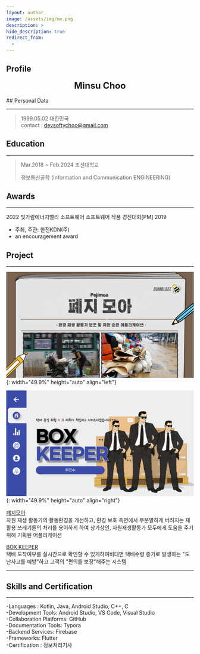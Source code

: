 ```yaml
---
layout: author
image: /assets/img/me.png
description: >
hide_description: true
redirect_from:
  -
---
```


## Profile

<!--author-->
<center>
<span style="font-size:170%;font-weight:bold;">
Minsu Choo</span>
</center>



<br>
## Personal Data

---
> 1999.05.02 대한민국 <br/>
> contact : devsoftychoo@gmail.com <br/>

## Education
---
> Mar.2018 ~ Feb.2024 조선대학교
>
> 정보통신공학 (Information and Communication ENGINEERING)

## Awards
---

2022 빛가람에너지밸리 소프트웨어 소프트웨어 작품 경진대회[PM] 2019 </a></strong></u>

- 주최, 주관: 한전KDN(주)
- an encouragement award


<!--## Research Interest
---
* Computer Vision
+ image Object Detection
+ Vot
+ Semantic/Instance Segmentation
+ Super Resolution
* Machine Learning / Deep Learning
+ GAN
+ Few-Shot Learning
+ Meta Learning-->


## Project
---
![peji_img](../assets/img/blog/peji_img.png){: width="49.9%" height="auto" align="left"}

![box_img](../assets/img/blog/box_img.png){: width="49.9%" height="auto" align="right"}<br/>

[폐지모아](https://softychoo.github.io/projects/2022-11-30-pejimoa/)<br/>자원 재생 활동가의 활동환경을 개선하고, 환경 보호 측면에서 무분별하게 버려지는 재활용 쓰레기들의 처리를 용이하게 하여 상가상인, 자원재생활동가 모두에게 도움을 주기위해 기획된 어플리케이션

[BOX KEEPER](https://softychoo.github.io/projects/2022-11-30-pejimoa/)<br/>택배 도착여부를 실시간으로 확인할 수 있게하여비대면 택배수령 증가로 발생하는
"도난사고를 예방"하고 고객의 "편의를 보장"해주는 시스템




---
<!-- -2020. 07 – 2020. 11-->
<!--Work place name and what i did -->

## Skills and Certification
---
-Languages : Kotlin, Java, Android Studio, C++, C <br/>-Development Tools: Android Studio, VS Code, Visual Studio<br/>-Collaboration Platforms: GitHub<br/>-Documentation Tools: Typora<br/>-Backend Services: Firebase<br/>-Frameworks: Flutter<br/>-Certification : 정보처리기사

